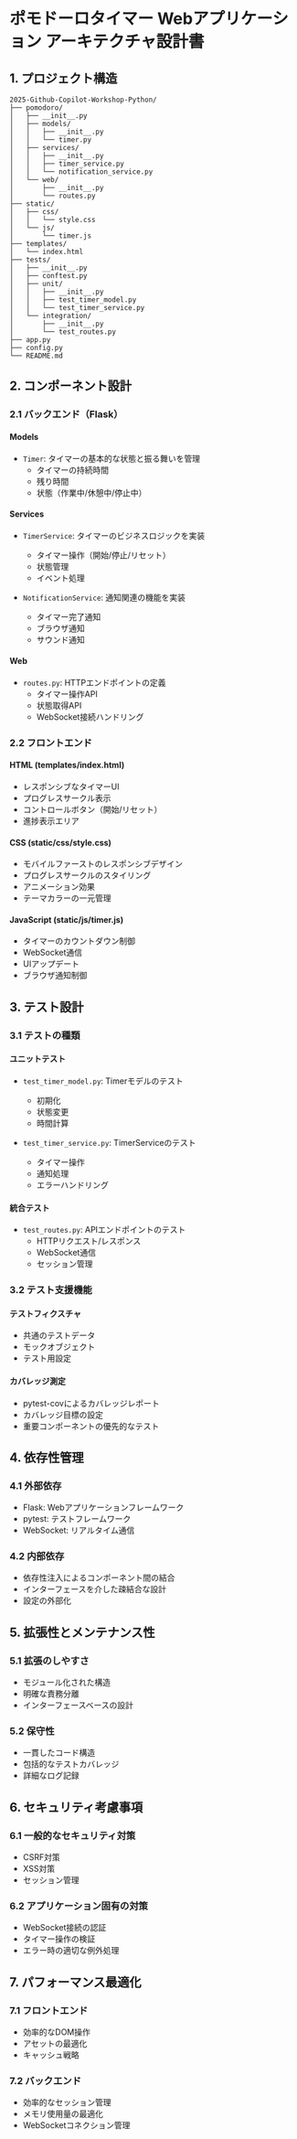 # ポモドーロタイマー Webアプリケーション アーキテクチャ設計書

## 1. プロジェクト構造

```
2025-Github-Copilot-Workshop-Python/
├── pomodoro/
│   ├── __init__.py
│   ├── models/
│   │   ├── __init__.py
│   │   └── timer.py
│   ├── services/
│   │   ├── __init__.py
│   │   ├── timer_service.py
│   │   └── notification_service.py
│   └── web/
│       ├── __init__.py
│       └── routes.py
├── static/
│   ├── css/
│   │   └── style.css
│   └── js/
│       └── timer.js
├── templates/
│   └── index.html
├── tests/
│   ├── __init__.py
│   ├── conftest.py
│   ├── unit/
│   │   ├── __init__.py
│   │   ├── test_timer_model.py
│   │   └── test_timer_service.py
│   └── integration/
│       ├── __init__.py
│       └── test_routes.py
├── app.py
├── config.py
└── README.md
```

## 2. コンポーネント設計

### 2.1 バックエンド（Flask）

#### Models
- `Timer`: タイマーの基本的な状態と振る舞いを管理
  - タイマーの持続時間
  - 残り時間
  - 状態（作業中/休憩中/停止中）

#### Services
- `TimerService`: タイマーのビジネスロジックを実装
  - タイマー操作（開始/停止/リセット）
  - 状態管理
  - イベント処理

- `NotificationService`: 通知関連の機能を実装
  - タイマー完了通知
  - ブラウザ通知
  - サウンド通知

#### Web
- `routes.py`: HTTPエンドポイントの定義
  - タイマー操作API
  - 状態取得API
  - WebSocket接続ハンドリング

### 2.2 フロントエンド

#### HTML (templates/index.html)
- レスポンシブなタイマーUI
- プログレスサークル表示
- コントロールボタン（開始/リセット）
- 進捗表示エリア

#### CSS (static/css/style.css)
- モバイルファーストのレスポンシブデザイン
- プログレスサークルのスタイリング
- アニメーション効果
- テーマカラーの一元管理

#### JavaScript (static/js/timer.js)
- タイマーのカウントダウン制御
- WebSocket通信
- UIアップデート
- ブラウザ通知制御

## 3. テスト設計

### 3.1 テストの種類

#### ユニットテスト
- `test_timer_model.py`: Timerモデルのテスト
  - 初期化
  - 状態変更
  - 時間計算

- `test_timer_service.py`: TimerServiceのテスト
  - タイマー操作
  - 通知処理
  - エラーハンドリング

#### 統合テスト
- `test_routes.py`: APIエンドポイントのテスト
  - HTTPリクエスト/レスポンス
  - WebSocket通信
  - セッション管理

### 3.2 テスト支援機能

#### テストフィクスチャ
- 共通のテストデータ
- モックオブジェクト
- テスト用設定

#### カバレッジ測定
- pytest-covによるカバレッジレポート
- カバレッジ目標の設定
- 重要コンポーネントの優先的なテスト

## 4. 依存性管理

### 4.1 外部依存
- Flask: Webアプリケーションフレームワーク
- pytest: テストフレームワーク
- WebSocket: リアルタイム通信

### 4.2 内部依存
- 依存性注入によるコンポーネント間の結合
- インターフェースを介した疎結合な設計
- 設定の外部化

## 5. 拡張性とメンテナンス性

### 5.1 拡張のしやすさ
- モジュール化された構造
- 明確な責務分離
- インターフェースベースの設計

### 5.2 保守性
- 一貫したコード構造
- 包括的なテストカバレッジ
- 詳細なログ記録

## 6. セキュリティ考慮事項

### 6.1 一般的なセキュリティ対策
- CSRF対策
- XSS対策
- セッション管理

### 6.2 アプリケーション固有の対策
- WebSocket接続の認証
- タイマー操作の検証
- エラー時の適切な例外処理

## 7. パフォーマンス最適化

### 7.1 フロントエンド
- 効率的なDOM操作
- アセットの最適化
- キャッシュ戦略

### 7.2 バックエンド
- 効率的なセッション管理
- メモリ使用量の最適化
- WebSocketコネクション管理